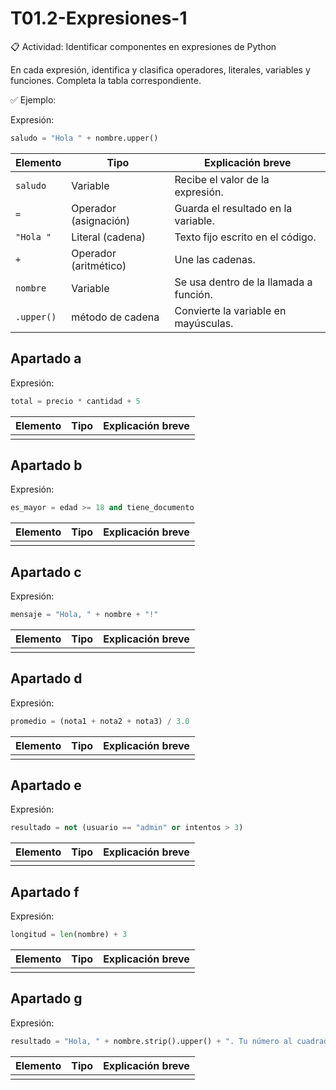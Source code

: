 # T01.2-Expresiones-1
📋 Actividad: Identificar componentes en expresiones de Python

En cada expresión, identifica y clasifica operadores, literales, variables y funciones. Completa la tabla correspondiente.

✅ Ejemplo:

Expresión:
```python
saludo = "Hola " + nombre.upper()
```

| Elemento   | Tipo                       | Explicación breve                      |
| ---------- | -------------------------- | -------------------------------------- |
| `saludo`   | Variable                   | Recibe el valor de la expresión.       |
| `=`        | Operador (asignación)      | Guarda el resultado en la variable.    |
| `"Hola "`  | Literal (cadena)           | Texto fijo escrito en el código.       |
| `+`        | Operador (aritmético)      | Une las cadenas.                       |
| `nombre`   | Variable                   | Se usa dentro de la llamada a función. |
| `.upper()` | método de cadena           | Convierte la variable en mayúsculas.   |


## Apartado a
Expresión: 

```python
total = precio * cantidad + 5
```
| Elemento   | Tipo                       | Explicación breve                      |
| ---------- | -------------------------- | -------------------------------------- |
|            |                            |                                        |

## Apartado b
Expresión: 

```python
es_mayor = edad >= 18 and tiene_documento
```
| Elemento   | Tipo                       | Explicación breve                      |
| ---------- | -------------------------- | -------------------------------------- |
|            |                            |                                        |

## Apartado c
Expresión: 

```python
mensaje = "Hola, " + nombre + "!"
```
| Elemento   | Tipo                       | Explicación breve                      |
| ---------- | -------------------------- | -------------------------------------- |
|            |                            |                                        |

## Apartado d
Expresión: 

```python
promedio = (nota1 + nota2 + nota3) / 3.0
```
| Elemento   | Tipo                       | Explicación breve                      |
| ---------- | -------------------------- | -------------------------------------- |
|            |                            |                                        |

## Apartado e
Expresión: 

```python
resultado = not (usuario == "admin" or intentos > 3)
```
| Elemento   | Tipo                       | Explicación breve                      |
| ---------- | -------------------------- | -------------------------------------- |
|            |                            |                                        |

## Apartado f
Expresión: 

```python
longitud = len(nombre) + 3
```
| Elemento   | Tipo                       | Explicación breve                      |
| ---------- | -------------------------- | -------------------------------------- |
|            |                            |                                        |

## Apartado g
Expresión: 

```python
resultado = "Hola, " + nombre.strip().upper() + ". Tu número al cuadrado es " + str(numero ** 2) + " y su resto al dividir por 5 es " + str((numero ** 2) % 5)
```
| Elemento   | Tipo                       | Explicación breve                      |
| ---------- | -------------------------- | -------------------------------------- |
|            |                            |                                        |

